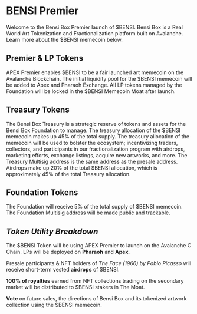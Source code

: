 # BENSI Premier

Welcome to the Bensi Box Premier launch of $BENSI. Bensi Box is a Real World Art Tokenization and Fractionalization platform built on Avalanche. Learn more about the $BENSI memecoin below.

## Premier & LP Tokens

APEX Premier enables $BENSI to be a fair launched art memecoin on the Avalanche Blockchain. The initial liquidity pool for the $BENSI memecoin will be added to Apex and Pharaoh Exchange. All LP tokens managed by the Foundation will be locked in the $BENSI Memecoin Moat after launch.

## Treasury Tokens

The Bensi Box Treasury is a strategic reserve of tokens and assets for the Bensi Box Foundation to manage. The treasury allocation of the $BENSI memecoin makes up 45% of the total supply. The treasury allocation of the memecoin will be used to bolster the ecosystem; incentivizing traders, collectors, and participants in our fractionalization program with airdrops, marketing efforts, exchange listings, acquire new artworks, and more. The Treasury Multisig address is the same address as the presale address. Airdrops make up 20% of the total $BENSI allocation, which is approximately 45% of the total Treasury allocation.

## Foundation Tokens

The Foundation will receive 5% of the total supply of $BENSI memecoin. The Foundation Multisig address will be made public and trackable.

## *Token Utility Breakdown*

The $BENSI Token will be using APEX Premier to launch on the Avalanche C Chain. LPs will be deployed on **Pharaoh** and **Apex**.

Presale participants & NFT holders of *The Face (1966) by Pablo Picasso* will receive short-term vested **airdrops** of $BENSI.

**100% of royalties** earned from NFT collections trading on the secondary market will be distributed to $BENSI stakers in The Moat.

**Vote** on future sales, the directions of Bensi Box and its tokenized artwork collection using the $BENSI memecoin.